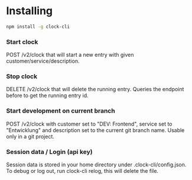 # Installing
```bash
npm install -g clock-cli
```

### Start clock
POST /v2/clock that will start a new entry with given customer/service/description.

### Stop clock
DELETE /v2/clock that will delete the running entry. Queries the endpoint before to get the running entry id.

### Start development on current branch
POST /v2/clock with customer set to "DEV: Frontend", service set to "Entwicklung" and description set to the current git branch name. Usable only in a git project.

### Session data / Login (api key)
Session data is stored in your home directory under .clock-cli/config.json.
To debug or log out, run clock-cli relog, this will delete the file.
